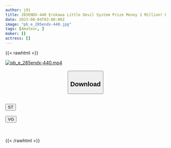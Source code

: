 ```yaml
---
author: j91
title: 285ENDX-440 Erokawa Little Devil System Prize Money 1 Million! Reverse Nampa Innocent Lewd!
date: 2023-08-04T03:00:00Z
image: "pb_e_285endx-440.jpg"
tags: [Amateur, ]
maker: []
actress: []
---
```



{{< rawhtml >}}

<div class="video" data-videoid="XBZMq2Kpd9C3aX">
    <a href="javascript:;">
        <img src="https://my.j91.asia/posts/pb_e_285endx-440/pb_e_285endx-440.jpg" width="WIDTH" height="HEIGHT" alt="pb_e_285endx-440.mp4" loading="lazy">
    </a>
</div>

<script type="text/javascript" src="https://j91.asia/asset/on-demand-st.js"></script>

<br>
  <link rel="stylesheet" href="https://j91.asia/asset/bs5.css">
  
  <center>
  <button class="btn btn-primary" type="button" data-bs-toggle="collapse" data-bs-target=".multi-collapse" aria-expanded="false" aria-controls="multiCollapseExample1 multiCollapseExample2"><h2>Download</h2></button></center>
</p>
<div class="row">
  <div class="col">
    <div class="collapse multi-collapse" id="multiCollapseExample1">
      <div class="card card-body">
	      	      <br>
<div class="buttons">  
<a href="https://streamtape.to/v/XBZMq2Kpd9C3aX"><button class="btn-hover color-3"><i class="fa fa-download"></i> ST</button></a></div>
    </div>
  </div>
</div>
  <div class="col">
    <div class="collapse multi-collapse" id="multiCollapseExample2">
      <div class="card card-body">
	      <br>
<div class="buttons">
    <a href="https://vgembed.com/v/edVqE49G1DOYWmQ"><button class="btn-hover color-9"><i class="fa fa-download"></i> VG</button></a></div>
<br><br>
      </div>
    </div>
  </div>
</div>

{{< /rawhtml >}}